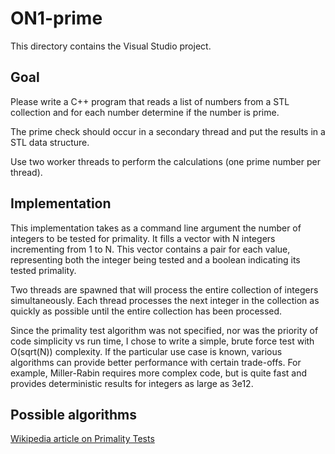 # ON1-prime

This directory contains the Visual Studio project.

## Goal

Please write a C++ program that reads a list of numbers from a STL collection
and for each number determine if the number is prime.

The prime check should occur in a secondary thread and put the results in a
STL data structure.

Use two worker threads to perform the calculations (one prime number per thread).

## Implementation

This implementation takes as a command line argument the number of integers
to be tested for primality.  It fills a vector with N integers incrementing
from 1 to N.  This vector contains a pair for each value, representing both the
integer being tested and a boolean indicating its tested primality.

Two threads are spawned that will process the entire collection of integers
simultaneously.  Each thread processes the next integer in the collection as
quickly as possible until the entire collection has been processed.

Since the primality test algorithm was not specified, nor was the priority
of code simplicity vs run time, I chose to write a simple, brute force test
with O(sqrt(N)) complexity.  If the particular use case is known, various
algorithms can provide better performance with certain trade-offs.  For
example, Miller-Rabin requires more complex code, but is quite fast and
provides deterministic results for integers as large as 3e12.

## Possible algorithms

[Wikipedia article on Primality Tests](https://en.wikipedia.org/wiki/Primality_test)


